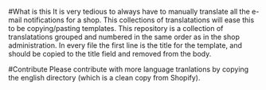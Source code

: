 #What is this
It is very tedious to always have to manually translate all the e-mail notifications for a shop. This collections of translatations will ease this to be copying/pasting templates.
This repository is a collection of translatations grouped and numbered in the same order as in the shop administration. In every file the first line is the title for the template, and should be copied to the title field and removed from the body.

#Contribute
Please contribute with more language tranlations by copying the english directory (which is a clean copy from Shopify).